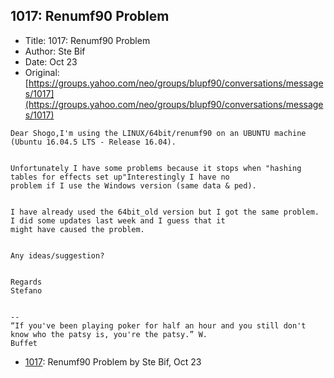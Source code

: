 ## 1017: Renumf90 Problem

- Title: 1017: Renumf90 Problem
- Author: Ste Bif
- Date: Oct 23
- Original: [https://groups.yahoo.com/neo/groups/blupf90/conversations/messages/1017](https://groups.yahoo.com/neo/groups/blupf90/conversations/messages/1017)

```
Dear Shogo,I'm using the LINUX/64bit/renumf90 on an UBUNTU machine (Ubuntu 16.04.5 LTS - Release 16.04).


Unfortunately I have some problems because it stops when "hashing tables for effects set up"Interestingly I have no
problem if I use the Windows version (same data & ped).


I have already used the 64bit_old version but I got the same problem. I did some updates last week and I guess that it
might have caused the problem.


Any ideas/suggestion?


Regards
Stefano


-- 
“If you've been playing poker for half an hour and you still don't know who the patsy is, you're the patsy.” W.
Buffet
```

- [1017](1017.md): Renumf90 Problem by Ste Bif, Oct 23
